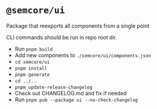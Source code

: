 # `@semcore/ui`

Package that reexports all components from a single point

CLI commands should be run in repo root dir.

- Run `pnpm build`
- Add new components to `./semcore/ui/components.json`
- `cd semcore/ui`
- `pnpm install`
- `pnpm generate`
- `cd ../..`
- `pnpm update-release-changelog`
- Check out CHANGELOG.md and fix if needed
- Run `pnpm pub --package ui --no-check-changelog`
